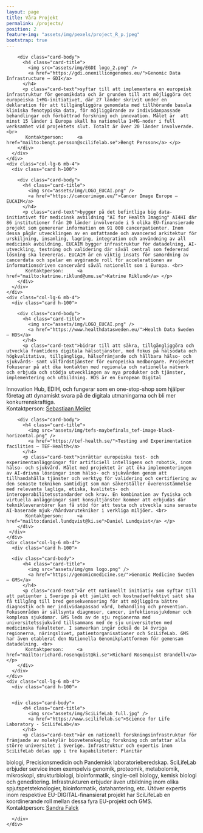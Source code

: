 ```yaml
---
layout: page
title: Våra Projekt
permalink: /projects/
position: 2
feature-img: "assets/img/pexels/project_R_p.jpeg"
bootstrap: true
---
```


   <!-- Page Content -->
<div class="container-fluid">

  <div class="row">
    <div class="col-lg-6 mb-4">
      <div class="card h-100">


        

        <div class="card-body">
          <h4 class="card-title">
            <img src="assets/img/EGDI logo_2.png" />
            <a href="https://gdi.onemilliongenomes.eu/">Genomic Data Infrastructure – GDI</a> 
          </h4>
          <p class="card-text">syftar till att implementera en europeisk infrastruktur för genomikdata och är grunden till att möjliggöra det europeiska 1+MG-initiativet, där 27 länder skrivit under en deklaration för att tillgängliggöra genomdata med tillhörande basala kliniska fenotypiska data, för möjliggörande av individanpassade behandlingar och förbättrad forskning och innovation. Målet är  att minst 15 länder i Europa skall ha nationella 1+MG-noder i full verksamhet vid projektets slut. Totalt är över 20 länder involverade. <br>
           Kontaktperson:     <a href="mailto:bengt.persson@scilifelab.se">Bengt Persson</a> </p>
        </div>
      </div>
    </div>
    <div class="col-lg-6 mb-4">
      <div class="card h-100">
      
        <div class="card-body">
          <h4 class="card-title">
            <img src="assets/img/LOGO_EUCAI.png" />
            <a href="https://cancerimage.eu/">Cancer Image Europe – EUCAIM</a>
          </h4>
          <p class="card-text">bygger på det befintliga big data-initiativet för medicinsk avbildning "AI for Health Imaging" AI4HI där 86 institutioner från 20 länder involverade i 5 olika EU-finansierade projekt som genererar information om 91 000 cancerpatienter. Inom dessa pågår utvecklingen av en omfattande och avancerad arkitektur för urskiljning, insamling, lagring, integration och användning av all medicinsk avbildning. EUCAIM bygger infrastruktur för datadelning, AI-utveckling, testning och validering där såväl central som federerad lösning ska levereras. EUCAIM är en viktig insats för samordning av cancerdata och spelar en avgörande roll för accelerationen av informationsdriven cancervård såväl nationellt som i Europa. <br>
           Kontaktperson:     <a href="mailto:katrine.riklund@umu.se">Katrine Riklund</a> </p>
        </div>
      </div>
    </div>
    <div class="col-lg-6 mb-4">
      <div class="card h-100">

        <div class="card-body">
          <h4 class="card-title">
            <img src="assets/img/LOGO_EUCAI.png" />
            <a href="https://www.healthdatasweden.eu/">Health Data Sweden – HDS</a>
          </h4>
          <p class="card-text">bidrar till att säkra, tillgängliggöra och utveckla framtidens digitala hälsotjänster, med fokus på hälsodata och högkvalitativa, tillgängliga, hälsofrämjande och hållbara hälso- och sjukvårds- samt välfärdstjänster för europeiska medborgare. Projektet fokuserar på att öka kontakten med regionala och nationella nätverk och erbjuda och stödja utvecklingen av nya produkter och tjänster, implementering och utbildning. HDS är en European Digital
Innovation Hub, EDIH, och fungerar som en one-stop-shop som hjälper företag att dynamiskt svara på de digitala utmaningarna och bli mer konkurrenskraftiga. <br>
           Kontaktperson:     <a href="mailto:smeijer@kth.se">Sebastiaan Meijer</a> </p>
        </div>
      </div>
    </div>
    <div class="col-lg-6 mb-4">
      <div class="card h-100">

        <div class="card-body">
          <h4 class="card-title">
            <img src="assets/img/tefs-maybefinals_tef-image-black-horizontal.png" />
            <a href="https://tef-health.se/">Testing and Experimentation facilities – TEF-Health</a>
          </h4>
          <p class="card-text">inrättar europeiska test- och experimentanläggningar för artificiell intelligens och robotik, inom hälso- och sjukvård. Målet med projektet är att öka implementeringen av AI-drivna lösningar inom hälso- och sjukvården genom att tillhandahålla tjänster och verktyg för validering och certifiering av den senaste tekniken samtidigt som man säkerställer överensstämmelse med relevanta lagliga, etiska, kvalitets- och interoperabilitetsstandarder och krav. En kombination av fysiska och virtuella anläggningar samt konsultjänster kommer att erbjudas där teknikleverantörer kan få stöd för att testa och utveckla sina senaste AI-baserade mjuk-/hårdvarutekniker i verkliga miljöer. <br>
           Kontaktperson:     <a href="mailto:daniel.lundqvist@ki.se">Daniel Lundqvist</a> </p>
        </div>
     </div>
    </div>
    <div class="col-lg-6 mb-4">
      <div class="card h-100">
      
      <div class="card-body">
          <h4 class="card-title">
            <img src="assets/img/gms logo.png" />
            <a href="https://genomicmedicine.se/">Genomic Medicine Sweden – GMS</a>
          </h4>
          <p class="card-text">är ett nationellt initiativ som syftar till att patienter i Sverige på ett jämlikt och kostnadseffektivt sätt ska få tillgång till bred gensekvensering för att möjliggöra bättre diagnostik och mer individanpassad vård, behandling och prevention. Fokusområden är sällsynta diagnoser, cancer, infektionssjukdomar och komplexa sjukdomar. GMS leds av de sju regionerna med universitetssjukvård tillsammans med de sju universiteten med medicinska fakulteter. I samverkan ingår också de 14 övriga regionerna, näringslivet, patientorganisationer och SciLifeLab. GMS har även etablerat den Nationella Genomikplattformen för gemensam datadelning. <br>
           Kontaktperson:     <a href="mailto:richard.rosenquist@ki.se">Richard Rosenquist Brandell</a> </p>
        </div>
      </div>
    </div>
    <div class="col-lg-6 mb-4">
      <div class="card h-100">
      
        
      <div class="card-body">
          <h4 class="card-title">
            <img src="assets/img/SciLifeLab_full.jpg" />
            <a href="https://www.scilifelab.se">Science for Life Laboratory - SciLifeLab</a>
          </h4>
          <p class="card-text">är en nationell forskningsinfrastruktur för främjande av molekylär biovetenskaplig forskning och omfattar alla större universitet i Sverige. Infrastruktur och expertis inom SciLifeLab delas upp i tre kapabiliteter: Planitär
biologi, Precisionsmedicin och Pandemisk laboratorieberedskap. SciLifeLab erbjuder service inom exempelvis genomik, proteomik, metabolomik, mikroskopi, strukturbiologi, bioinformatik, single-cell biology, kemisk biologi och geneditering. Infrastrukturen erbjuder även utbildning inom olika spjutspetsteknologier, bioinformatik, datahantering, etc. Utöver expertis inom respektive EU-DIGITAL-finansierat projekt har SciLifeLab en koordinerande roll mellan dessa fyra EU-projekt och GMS. <br>
           Kontaktperson:     <a href="mailto:sandra.falck@scilifelab.se">Sandra Falck</a> </p>
        </div>
       
      </div>
    </div>
  </div>
  <!-- /.row -->

</div>
<!-- /.container -->
